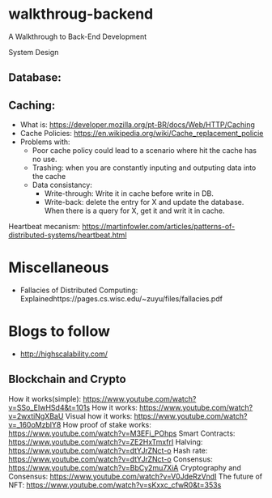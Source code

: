 # walkthroug-backend
A Walkthrough to Back-End Development

System Design

## Database:


## Caching:
- What is: https://developer.mozilla.org/pt-BR/docs/Web/HTTP/Caching
- Cache Policies: https://en.wikipedia.org/wiki/Cache_replacement_policie
- Problems with:
  - Poor cache policy could lead to a scenario where hit the cache has no use.
  - Trashing: when you are constantly inputing and outputing data into the cache   
  - Data consistancy: 
    - Write-through: Write it in cache before write in DB. 
    - Write-back: delete the entry for X and update the database. When there is a query for X, get it and writ it in cache. 
         
Heartbeat mecanism: https://martinfowler.com/articles/patterns-of-distributed-systems/heartbeat.html

# Miscellaneous
- Fallacies of Distributed Computing: Explainedhttps://pages.cs.wisc.edu/~zuyu/files/fallacies.pdf

# Blogs to follow
- http://highscalability.com/

## Blockchain and Crypto
How it works(simple): https://www.youtube.com/watch?v=SSo_EIwHSd4&t=101s
How it works: https://www.youtube.com/watch?v=2wxtiNgXBaU
Visual how it works: https://www.youtube.com/watch?v=_160oMzblY8
How proof of stake works: https://www.youtube.com/watch?v=M3EFi_POhps
Smart Contracts: https://www.youtube.com/watch?v=ZE2HxTmxfrI
Halving: https://www.youtube.com/watch?v=dtYJrZNct-o
Hash rate: https://www.youtube.com/watch?v=dtYJrZNct-o
Consensus: https://www.youtube.com/watch?v=BbCy2mu7XiA
Cryptography and Consensus: https://www.youtube.com/watch?v=V0JdeRzVndI
The future of NFT: https://www.youtube.com/watch?v=sKxxc_cfwR0&t=353s
